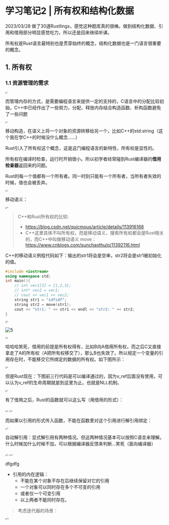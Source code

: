 # 学习笔记2 | 所有权和结构化数据

2023/03/28 做了30道Rustlings，感觉这种题库真的很棒。做到结构化数据、引用和借用部分明显感觉吃力，所以还是回来继续听课。

所有权是Rust语言最特别也是贯穿始终的概念，结构化数据也是一门语言很重要的概念。

## 1. 所有权

### 1.1 资源管理的需求

<img src="pics/pic2/1.png" alt="1" style="zoom:33%;" />

而管理内存的方式，是需要编程语言来提供一定的支持的，C语言中的分配比较初始，C++中已经作出了一些努力，分配、释放内存结合构造函数、析构函数避免了一些问题

<img src="pics/pic2/2.png" alt="1" style="zoom:33%;" />

移动构造，在语义上将一个对象的资源转移给另一个，比如C++的std:string（这个我在学C++的时候没什么概念......）

Rust引入了所有权这个概念，这是这门编程语言的新特性，所有权是显性的。

所有权在编译时检查，运行时开销很小。所以初学者经常碰到Rust编译器的**借用检查器**返回来的问题。

Rust的每一个值都有一个所有者。同一时刻只能有一个所有者，当所有者失效的时候，值也会被丢弃。

<img src="pics/pic2/3.png" alt="3" style="zoom:33%;" />

移动语义：

<img src="pics/pic2/4.png" alt="4" style="zoom:33%;" />

> C++和Rust所有权的比较:
>
> * https://blog.csdn.net/quicmous/article/details/113916168
> * C++这里具体不叫所有权，而是移动语义，搜索所有权都会是Rust相关的，而C++中叫做移动语义 move：https://www.cnblogs.com/sunchaothu/p/11392116.html

C++的移动语义例程代码如下：输出的str1将会是空串，str2将会是str1被初始化的值。

```c++
#include <iostream>
using namespace std;
int main(){
    // int vec1[3] = {1,2,3};
    // int* vec2 = vec1;
    // cout << vec1 << vec2;
    string str1 = "sdfsdf";
    string str2 = move(str1);
    cout << "str1: " << str1 << endl << "str2: " << str2;
}

```

<img src="pics/pic2/5.png" alt="5" style="zoom:33%;" />

![5](https://file+.vscode-resource.vscode-cdn.net/home/zzrs123/Desktop/AAA-2023/Computer-System/Rust-Learn/learn_note/pics/pic2/5.png)

<img src="pics/pic2/6.png" alt="6" style="zoom:33%;" />

哈哈哈笑死，借用的前提是所有权得有，比如B向A借用所有权，而之后C又直接拿走了A的所有权（A把所有权移交了），那么B也失效了。所以规定一个变量的引用存在时，不能移交它所绑定的数据的所有权。如下图所示：

<img src="pics/pic2/8.png" alt="8" style="zoom:33%;" />

但是Rust现在：下图前三行代码是可以编译通过的，因为v_ref后面没有使用，可以认为v_ref的生命周期就是到这里为止。也就是NLL机制。

<img src="pics/pic2/7.png" alt="7" style="zoom:33%;" />

有了借用之后，Rust的函数就可以这么写（用借用的形式）：

<img src="pics/pic2/9.png" alt="9" style="zoom:33%;" />

<img src="pics/pic2/10.png" alt="10" style="zoom:33%;" />

而如果以引用的形式传入函数，不能在函数里对这个引用进行解引用绑定：

<img src="pics/pic2/11.png" alt="11" style="zoom:33%;" />

自动解引用：显式解引用有两种情况。但这两种情况基本可以按照C语言来理解。什么时候加什么时候不加，可以根据编译器反馈来判断...笑死（面向编译器）

<img src="pics/pic2/12.png" alt="11" style="zoom:33%;" />

<img src="pics/pic2/13.png" alt="13" style="zoom:33%;" />

dfgdfg

* 引用的内在逻辑：
  * 不能在某个对象不存在后继续保留对它的引用
  * 一个对象可以同时存在多个不可变的引用
  * 或者仅一个可变引用
  * 以上两者不能同时存在。

> 考虑迭代器的场景：


<img src="pics/pic2/14.png" alt="14" style="zoom:33%;" />
